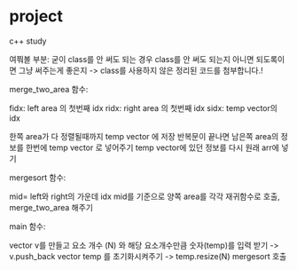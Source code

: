 # project
c++ study

  여쭤볼 부분:
굳이 class를 안 써도 되는 경우 class를 안 써도 되는지 아니면 되도록이면 그냥 써주는게 좋은지
-> class를 사용하지 않은 정리된 코드를 첨부합니다.!

  merge_two_area 함수:

fidx: left area 의 첫번째 idx
ridx: right area 의 첫번째 idx
sidx: temp vector의 idx

한쪽 area가 다 정렬될때까지 temp vector 에 저장
반복문이 끝나면 남은쪽 area의 정보를 한번에 temp vector 로 넣어주기 
temp vector에 있던 정보를 다시 원래 arr에 넣기

  mergesort 함수:

mid= left와 right의 가운데 idx 
mid를 기준으로 양쪽 area를 각각 재귀함수로 호출, merge_two_area 해주기

  main  함수:

vector v를 만들고 요소 개수 (N) 와 해당 요소개수만큼 숫자(temp)를 입력 받기 -> v.push_back
vector temp 를 초기화시켜주기 -> temp.resize(N) 
mergesort 호출

